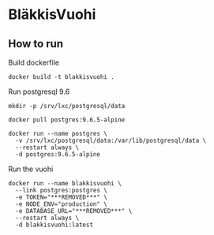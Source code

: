 # BläkkisVuohi

## How to run

Build dockerfile

```
docker build -t blakkisvuohi .
```

Run postgresql 9.6

```
mkdir -p /srv/lxc/postgresql/data

docker pull postgres:9.6.5-alpine

docker run --name postgres \
  -v /srv/lxc/postgresql/data:/var/lib/postgresql/data \
  --restart always \
  -d postgres:9.6.5-alpine

```

Run the vuohi

```
docker run --name blakkisvuohi \
  --link postgres:postgres \
  -e TOKEN="***REMOVED***" \
  -e NODE_ENV="production" \
  -e DATABASE_URL="***REMOVED***" \
  --restart always \
  -d blakkisvuohi:latest
```
